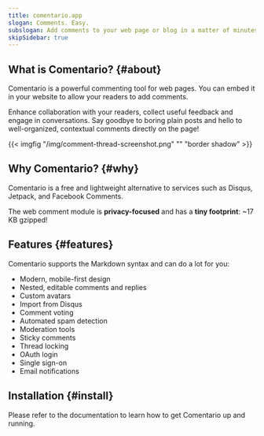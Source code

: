 ```yaml
---
title: comentario.app
slogan: Comments. Easy.
subslogan: Add comments to your web page or blog in a matter of minutes.
skipSidebar: true
---
```


## What is Comentario? {#about}

Comentario is a powerful commenting tool for web pages. You can embed it in your website to allow your readers to add comments.

Enhance collaboration with your readers, collect useful feedback and engage in conversations. Say goodbye to boring plain posts and hello to well-organized, contextual comments directly on the page!

{{< imgfig "/img/comment-thread-screenshot.png" "" "border shadow" >}}

## Why Comentario? {#why}

Comentario is a free and lightweight alternative to services such as Disqus, Jetpack, and Facebook Comments.

The web comment module is **privacy-focused** and has a **tiny footprint**: ~17 KB gzipped! 

## Features {#features}

Comentario supports the Markdown syntax and can do a lot for you:

* Modern, mobile-first design
* Nested, editable comments and replies
* Custom avatars
* Import from Disqus
* Comment voting
* Automated spam detection
* Moderation tools
* Sticky comments
* Thread locking
* OAuth login
* Single sign-on
* Email notifications

## Installation {#install}

Please refer to the [](/getting-started/installation) documentation to learn how to get Comentario up and running.
